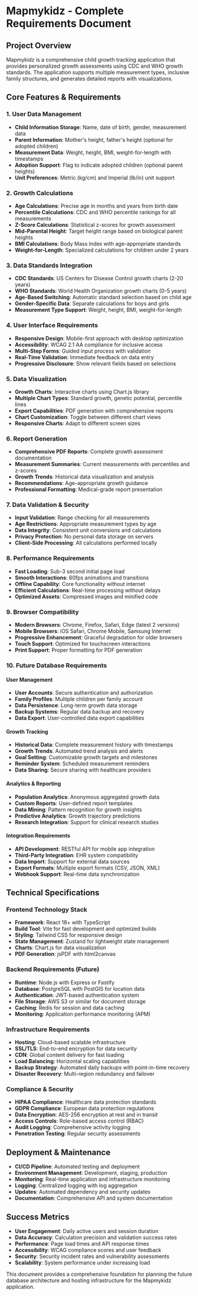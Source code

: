 # Mapmykidz - Complete Requirements Document

## Project Overview
Mapmykidz is a comprehensive child growth tracking application that provides personalized growth assessments using CDC and WHO growth standards. The application supports multiple measurement types, inclusive family structures, and generates detailed reports with visualizations.

## Core Features & Requirements

### 1. User Data Management
- **Child Information Storage**: Name, date of birth, gender, measurement data
- **Parent Information**: Mother's height, father's height (optional for adopted children)
- **Measurement Data**: Weight, height, BMI, weight-for-length with timestamps
- **Adoption Support**: Flag to indicate adopted children (optional parent heights)
- **Unit Preferences**: Metric (kg/cm) and Imperial (lb/in) unit support

### 2. Growth Calculations
- **Age Calculations**: Precise age in months and years from birth date
- **Percentile Calculations**: CDC and WHO percentile rankings for all measurements
- **Z-Score Calculations**: Statistical z-scores for growth assessment
- **Mid-Parental Height**: Target height range based on biological parent heights
- **BMI Calculations**: Body Mass Index with age-appropriate standards
- **Weight-for-Length**: Specialized calculations for children under 2 years

### 3. Data Standards Integration
- **CDC Standards**: US Centers for Disease Control growth charts (2-20 years)
- **WHO Standards**: World Health Organization growth charts (0-5 years)
- **Age-Based Switching**: Automatic standard selection based on child age
- **Gender-Specific Data**: Separate calculations for boys and girls
- **Measurement Type Support**: Weight, height, BMI, weight-for-length

### 4. User Interface Requirements
- **Responsive Design**: Mobile-first approach with desktop optimization
- **Accessibility**: WCAG 2.1 AA compliance for inclusive access
- **Multi-Step Forms**: Guided input process with validation
- **Real-Time Validation**: Immediate feedback on data entry
- **Progressive Disclosure**: Show relevant fields based on selections

### 5. Data Visualization
- **Growth Charts**: Interactive charts using Chart.js library
- **Multiple Chart Types**: Standard growth, genetic potential, percentile lines
- **Export Capabilities**: PDF generation with comprehensive reports
- **Chart Customization**: Toggle between different chart views
- **Responsive Charts**: Adapt to different screen sizes

### 6. Report Generation
- **Comprehensive PDF Reports**: Complete growth assessment documentation
- **Measurement Summaries**: Current measurements with percentiles and z-scores
- **Growth Trends**: Historical data visualization and analysis
- **Recommendations**: Age-appropriate growth guidance
- **Professional Formatting**: Medical-grade report presentation

### 7. Data Validation & Security
- **Input Validation**: Range checking for all measurements
- **Age Restrictions**: Appropriate measurement types by age
- **Data Integrity**: Consistent unit conversions and calculations
- **Privacy Protection**: No personal data storage on servers
- **Client-Side Processing**: All calculations performed locally

### 8. Performance Requirements
- **Fast Loading**: Sub-3 second initial page load
- **Smooth Interactions**: 60fps animations and transitions
- **Offline Capability**: Core functionality without internet
- **Efficient Calculations**: Real-time processing without delays
- **Optimized Assets**: Compressed images and minified code

### 9. Browser Compatibility
- **Modern Browsers**: Chrome, Firefox, Safari, Edge (latest 2 versions)
- **Mobile Browsers**: iOS Safari, Chrome Mobile, Samsung Internet
- **Progressive Enhancement**: Graceful degradation for older browsers
- **Touch Support**: Optimized for touchscreen interactions
- **Print Support**: Proper formatting for PDF generation

### 10. Future Database Requirements

#### User Management
- **User Accounts**: Secure authentication and authorization
- **Family Profiles**: Multiple children per family account
- **Data Persistence**: Long-term growth data storage
- **Backup Systems**: Regular data backup and recovery
- **Data Export**: User-controlled data export capabilities

#### Growth Tracking
- **Historical Data**: Complete measurement history with timestamps
- **Growth Trends**: Automated trend analysis and alerts
- **Goal Setting**: Customizable growth targets and milestones
- **Reminder System**: Scheduled measurement reminders
- **Data Sharing**: Secure sharing with healthcare providers

#### Analytics & Reporting
- **Population Analytics**: Anonymous aggregated growth data
- **Custom Reports**: User-defined report templates
- **Data Mining**: Pattern recognition for growth insights
- **Predictive Analytics**: Growth trajectory predictions
- **Research Integration**: Support for clinical research studies

#### Integration Requirements
- **API Development**: RESTful API for mobile app integration
- **Third-Party Integration**: EHR system compatibility
- **Data Import**: Support for external data sources
- **Export Formats**: Multiple export formats (CSV, JSON, XML)
- **Webhook Support**: Real-time data synchronization

## Technical Specifications

### Frontend Technology Stack
- **Framework**: React 18+ with TypeScript
- **Build Tool**: Vite for fast development and optimized builds
- **Styling**: Tailwind CSS for responsive design
- **State Management**: Zustand for lightweight state management
- **Charts**: Chart.js for data visualization
- **PDF Generation**: jsPDF with html2canvas

### Backend Requirements (Future)
- **Runtime**: Node.js with Express or Fastify
- **Database**: PostgreSQL with PostGIS for location data
- **Authentication**: JWT-based authentication system
- **File Storage**: AWS S3 or similar for document storage
- **Caching**: Redis for session and data caching
- **Monitoring**: Application performance monitoring (APM)

### Infrastructure Requirements
- **Hosting**: Cloud-based scalable infrastructure
- **SSL/TLS**: End-to-end encryption for data security
- **CDN**: Global content delivery for fast loading
- **Load Balancing**: Horizontal scaling capabilities
- **Backup Strategy**: Automated daily backups with point-in-time recovery
- **Disaster Recovery**: Multi-region redundancy and failover

### Compliance & Security
- **HIPAA Compliance**: Healthcare data protection standards
- **GDPR Compliance**: European data protection regulations
- **Data Encryption**: AES-256 encryption at rest and in transit
- **Access Controls**: Role-based access control (RBAC)
- **Audit Logging**: Comprehensive activity logging
- **Penetration Testing**: Regular security assessments

## Deployment & Maintenance
- **CI/CD Pipeline**: Automated testing and deployment
- **Environment Management**: Development, staging, production
- **Monitoring**: Real-time application and infrastructure monitoring
- **Logging**: Centralized logging with log aggregation
- **Updates**: Automated dependency and security updates
- **Documentation**: Comprehensive API and system documentation

## Success Metrics
- **User Engagement**: Daily active users and session duration
- **Data Accuracy**: Calculation precision and validation success rates
- **Performance**: Page load times and API response times
- **Accessibility**: WCAG compliance scores and user feedback
- **Security**: Security incident rates and vulnerability assessments
- **Scalability**: System performance under increasing load

This document provides a comprehensive foundation for planning the future database architecture and hosting infrastructure for the Mapmykidz application.

